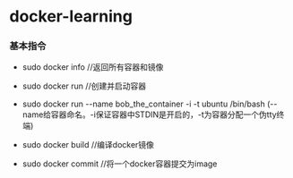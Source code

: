 # docker-learning

### 基本指令
* sudo docker info  //返回所有容器和镜像

* sudo docker run  //创建并启动容器

* sudo docker run --name bob_the_container -i -t ubuntu /bin/bash  (--name给容器命名。-i保证容器中STDIN是开启的，-t为容器分配一个伪tty终端)
* sudo docker build   //编译docker镜像
* sudo docker commit //将一个docker容器提交为image

